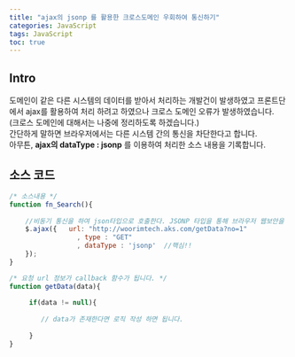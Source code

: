 ```yaml
---
title: "ajax의 jsonp 를 활용한 크로스도메인 우회하여 통신하기"
categories: JavaScript
tags: JavaScript
toc: true
---
```


## Intro 
도메인이 같은 다른 시스템의 데이터를 받아서 처리하는 개발건이 발생하였고 프론트단에서 ajax를 활용하여 처리 하려고 하였으나 크로스 도메인 오류가 발생하였습니다. <br> 
(크로스 도메인에 대해서는 나중에 정리하도록 하겠습니다.) <br> 
간단하게 말하면 브라우저에서는 다른 시스템 간의 통신을 차단한다고 합니다. <br>
아무튼, **ajax의 dataType : jsonp** 를 이용하여 처리한 소스 내용을 기록합니다. 

## 소스 코드 
~~~javascript
/* 소스내용 */
function fn_Search(){
	
	//비동기 통신을 하여 json타입으로 호출한다. JSONP 타입을 통해 브라우저 웹보안을 우회한다. 
	$.ajax({   url: "http://woorimtech.aks.com/getData?no=1"
				 , type : "GET"
				 , dataType : 'jsonp'  //핵심!!
	});
}

/* 요청 url 정보가 callback 함수가 됩니다. */ 
function getData(data){
	 
	 if(data != null){
	  
	  	// data가 존재한다면 로직 작성 하면 됩니다.
	  	
	 }
}
~~~


